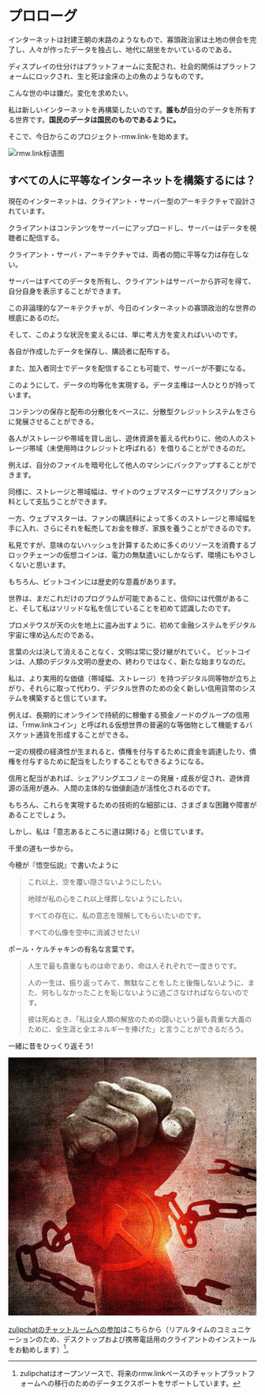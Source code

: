 # プロローグ

インターネットは封建王朝の末路のようなもので、寡頭政治家は土地の併合を完了し、人々が作ったデータを独占し、地代に胡坐をかいているのである。

ディスプレイの仕分けはプラットフォームに支配され、社会的関係はプラットフォームにロックされ、生と死は金床の上の魚のようなものです。

こんな世の中は嫌だ。変化を求めたい。

私は新しいインターネットを再構築したいのです。**誰もが**自分のデータを所有する世界です。**国民のデータは国民のものであるように。**

そこで、今日からこのプロジェクト-rmw.link-を始めます。

![rmw.link标语图](/slogan.svg)

## すべての人に平等なインターネットを構築するには？

現在のインターネットは、クライアント・サーバー型のアーキテクチャで設計されています。

クライアントはコンテンツをサーバーにアップロードし、サーバーはデータを視聴者に配信する。

クライアント・サーバ・アーキテクチャでは、両者の間に平等な力は存在しない。

サーバーはすべてのデータを所有し、クライアントはサーバーから許可を得て、自分自身を表示することができます。

この非論理的なアーキテクチャが、今日のインターネットの寡頭政治的な世界の根底にあるのだ。

そして、このような状況を変えるには、単に考え方を変えればいいのです。

各自が作成したデータを保存し、購読者に配布する。

また、加入者同士でデータを配信することも可能で、サーバーが不要になる。

このようにして、データの均等化を実現する。データ主権は一人ひとりが持っています。

コンテンツの保存と配布の分散化をベースに、分散型クレジットシステムをさらに発展させることができる。

各人がストレージや帯域を貸し出し、遊休資源を蓄える代わりに、他の人のストレージ帯域（未使用時はクレジットと呼ばれる）を借りることができるのだ。

例えば、自分のファイルを暗号化して他人のマシンにバックアップすることができます。

同様に、ストレージと帯域幅は、サイトのウェブマスターにサブスクリプション料として支払うことができます。

一方、ウェブマスターは、ファンの購読料によって多くのストレージと帯域幅を手に入れ、さらにそれを転売してお金を稼ぎ、家族を養うことができるのです。

私見ですが、意味のないハッシュを計算するために多くのリソースを消費するブロックチェーンの仮想コインは、電力の無駄遣いにしかならず、環境にもやさしくないと思います。

もちろん、ビットコインには歴史的な意義があります。

世界は、まだこれだけのプログラムが可能であること、信仰には代償があること、そして私はソリッドな私を信じていることを初めて認識したのです。

プロメテウスが天の火を地上に盗み出すように、初めて金融システムをデジタル宇宙に埋め込んだのである。

言葉の火は決して消えることなく、文明は常に受け継がれていく。 ビットコインは、人類のデジタル文明の歴史の、終わりではなく、新たな始まりなのだ。

私は、より実用的な価値（帯域幅、ストレージ）を持つデジタル同等物が立ち上がり、それらに取って代わり、デジタル世界のための全く新しい信用貨幣のシステムを構築すると信じています。

例えば、長期的にオンラインで持続的に稼働する預金ノードのグループの信用は、「rmw.linkコイン」と呼ばれる仮想世界の普遍的な等価物として機能するバスケット通貨を形成することができる。

一定の規模の経済性が生まれると、債権を付与するために資金を調達したり、債権を付与するために配当をしたりすることもできるようになる。

信用と配当があれば、シェアリングエコノミーの発展・成長が促され、遊休資源の活用が進み、人間の主体的な価値創造が活性化されるのです。

もちろん、これらを実現するための技術的な細部には、さまざまな困難や障害があることでしょう。

しかし、私は「意志あるところに道は開ける」と信じています。

千里の道も一歩から。

今穂が『悟空伝説』で書いたように

> これ以上、空を覆い隠さないようにしたい。
> 
> 地球が私の心をこれ以上埋葬しないようにしたい。
> 
> すべての存在に、私の意志を理解してもらいたいのです。
> 
> すべての仏像を空中に消滅させたい!

ポール・ケルチャキンの有名な言葉です。

> 人生で最も貴重なものは命であり、命は人それぞれで一度きりです。
> 
> 人の一生は、振り返ってみて、無駄なことをしたと後悔しないように、また、何もしなかったことを恥じないように過ごさなければならないのです。
> 
> 彼は死ぬとき、「私は全人類の解放のための闘いという最も貴重な大義のために、全生涯と全エネルギーを捧げた」と言うことができるだろう。

一緒に昔をひっくり返そう!

![](https://raw.githubusercontent.com/gcxfd/img/gh-pages/1.jpg)

[zulipchatのチャットルームへの参加](https://rmw.zulipchat.com)はこちらから（リアルタイムのコミュニケーションのため、デスクトップおよび携帯電話用のクライアントのインストールをお勧めします）[^1]。

[^1]: zulipchatはオープンソースで、将来のrmw.linkベースのチャットプラットフォームへの移行のためのデータエクスポートをサポートしています。